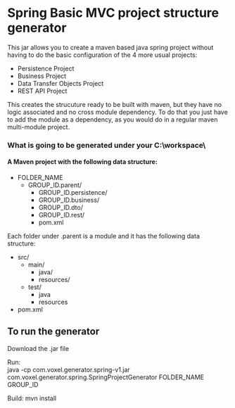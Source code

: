 # Spring Basic MVC project structure generator

This jar allows you to create a maven based java spring project without having to do the basic configuration of the 4 more usual projects:
- Persistence Project
- Business Project
- Data Transfer Objects Project
- REST API Project

This creates the strucuture ready to be built with maven, but they have no logic associated and no cross module dependency.
To do that you just have to add the module as a dependency, as you would do in a regular maven multi-module project.

### What is going to be generated under your C:\workspace\
#### A Maven project with the following data structure:
- FOLDER_NAME
  - GROUP_ID.parent/
    - GROUP_ID.persistence/
    - GROUP_ID.business/
    - GROUP_ID.dto/
    - GROUP_ID.rest/
    - pom.xml
  
Each folder under <groupId>.parent is a module and it has the following data structure:
  - src/
    - main/
      - java/
      - resources/
    - test/
      - java
      - resources
  - pom.xml

## To run the generator
Download the .jar file

Run: <br>
java -cp com.voxel.generator.spring-v1.jar com.voxel.generator.spring.SpringProjectGenerator FOLDER_NAME GROUP_ID

Build: mvn install
